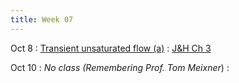 ```yaml
---
title: Week 07
---
```


Oct 8
: [Transient unsaturated flow (a)](https://guoporousmedialab.github.io/HWRS505-405-2024Fall/lecture/)
  : [J&H Ch 3](https://d2l.arizona.edu/d2l/le/content/1506694/Home)

Oct 10
: *No class (Remembering Prof. Tom Meixner*)
  : [](#)

